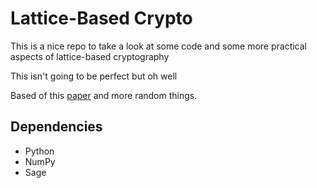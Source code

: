 <div>
  <h1>Lattice-Based Crypto</h1>
</div>

This is a nice repo to take a look at some code and some more practical aspects of lattice-based cryptography

This isn't going to be perfect but oh well

Based of this [paper](https://arxiv.org/pdf/2208.08125.pdf) and more random things.

## Dependencies

- Python
- NumPy
- Sage


